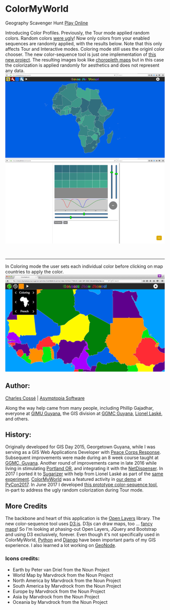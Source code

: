 # ColorMyWorld
Geography Scavenger Hunt [Play Online](http://dev.asymptopia.org/static/colormyworld)

Introducing Color Profiles.  Previously, the Tour mode applied random colors.
Random colors [were ugly](img/ugly_random_colors.png)!  Now only colors from
your enabled sequences are randomly applied, with the results below.  Note that
this only affects Tour and Interactive modes.  Coloring mode still uses the
originl color chooser.  The new color-sequence tool is just one implementation
of [this new project](https://github.com/ccosse/colorcfg). The resulting images
look like [choropleth maps](https://en.wikipedia.org/wiki/Choropleth_map) but in
this case the colorization is applied randomly for aesthetics and does not
represent any data.
<br>
<img src='img/colorcfg-062717e.png'/>
<img src='img/colorcfg-062717d.png'/>

<br>
<hr>
In Coloring mode the user sets each individual color before clicking on map
countries to apply the color.
<img src='img/colormyworld-v0.3.png'/>


## Author:
[Charles Cossé](http://github.com/ccosse/) | [Asymptopia Software](http://www.asymptopia.org)

Along the way help came from many people, including Phillip Gajadhar,
everyone at [GIMU Guyana](http://data.gim.gov.gy),
the GIS division at [GGMC Guyana](http://www.ggmc.gov.gy/),
[Lionel Laské](https://github.com/llaske), and others.

## History:
Originally developed for GIS Day 2015, Georgetown Guyana, while I was serving as
a GIS Web Applications Developer with [Peace Corps Response](https://www.peacecorps.gov/volunteer/is-peace-corps-right-for-me/peace-corps-response/).
Subsequent improvements were made during an 8 week course taught at [GGMC, Guyana](http://www.ggmc.gov.gy/).
Another round of improvements came in late 2016 while living in stimulating [Portland OR](https://www.meetup.com/cities/us/or/portland/tech/), and integrating it with the [NetDispenser](https://netdispenser.github.io/). In 2017 I ported it to [Sugarizer](http://sugarizer.org/) with help from Lionel Laské as part of the [same experiment](https://netdispenser.github.io/). [ColorMyWorld](https://github.com/ccosse/colormyworld) was a featured activity in
[our demo](https://us.pycon.org/2017/schedule/presentation/643/) at [PyCon2017](https://flic.kr/y/2GSVF7K).
In June 2017 I developed [this prototype color-sequence tool](https://github.com/ccosse/colorcfg), in-part to address the ugly random colorization during Tour mode.

## More Credits
The backbone and heart of this application is the [Open Layers](http://openlayers.org/) library.
The new color-sequence tool uses [D3.js](http://d3js.org).  D3js can draw maps, too ... [fancy maps](https://www.jasondavies.com/maps/)!
So I'm looking at phasing-out Open Layers, JQuery and Bootstrap and using D3 exclusively, forever.
Even though it's not specifically used in ColorMyWorld, [Python](http://python.org) and [Django](https://www.djangoproject.com/) have
been important parts of my GIS experience.  I also learned a lot working on [GeoNode](http://geonode.org/).

### Icons credits:
* Earth by Peter van Driel from the Noun Project
* World Map by Marvdrock from the Noun Project
* North America by Marvdrock from the Noun Project
* South America by Marvdrock from the Noun Project
* Europe by Marvdrock from the Noun Project
* Asia by Marvdrock from the Noun Project
* Oceania by Marvdrock from the Noun Project
